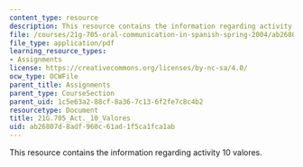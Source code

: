 ```yaml
---
content_type: resource
description: This resource contains the information regarding activity 10 valores.
file: /courses/21g-705-oral-communication-in-spanish-spring-2004/ab26807d8adf960c61ad1f5ca1fca1ab_MIT21G_705S04_act10valor.pdf
file_type: application/pdf
learning_resource_types:
- Assignments
license: https://creativecommons.org/licenses/by-nc-sa/4.0/
ocw_type: OCWFile
parent_title: Assignments
parent_type: CourseSection
parent_uid: 1c5e63a2-88cf-8a36-7c13-6f2fe7c8c4b2
resourcetype: Document
title: 21G.705_Act._10_Valores
uid: ab26807d-8adf-960c-61ad-1f5ca1fca1ab
---
```

This resource contains the information regarding activity 10 valores.